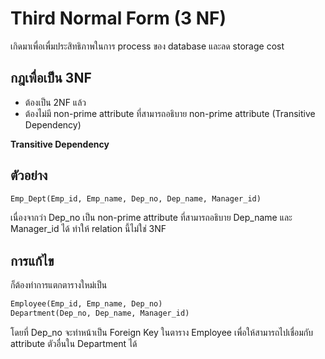 # Third Normal Form (3 NF)
เกิดมาเพื่อเพื่มประสิทธิภาพในการ process ของ database และลด storage cost

## กฎเพื่อเป็น 3NF
- ต้องเป็น 2NF แล้ว
- ต้องไม่มี non-prime attribute ที่สามารถอธิบาย non-prime attribute (Transitive Dependency)

**Transitive Dependency**


## ตัวอย่าง
```sql
Emp_Dept(Emp_id, Emp_name, Dep_no, Dep_name, Manager_id)
```
เนื่องจากว่า Dep_no เป็น non-prime attribute ที่สามารถอธิบาย Dep_name และ Manager_id ได้
ทำให้ relation นี้ไม่ใช่ 3NF

## การแก้ไข
ก็ต้องทำการแตกตารางใหม่เป็น
```sql
Employee(Emp_id, Emp_name, Dep_no)
Department(Dep_no, Dep_name, Manager_id)
```
โดยที่ Dep_no จะทำหน้าเป็น Foreign Key ในตาราง Employee เพื่อให้สามารถไปเชื่อมกับ attribute ตัวอื่นใน Department ได้
